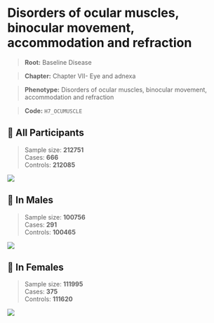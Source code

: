# Disorders of ocular muscles, binocular movement, accommodation and refraction

> **Root:** Baseline Disease  

> **Chapter:** Chapter VII- Eye and adnexa  

> **Phenotype:** Disorders of ocular muscles, binocular movement, accommodation and refraction  

> **Code:** `H7_OCUMUSCLE`

## 🧪 All Participants  
> Sample size: **212751**  
> Cases: **666**  
> Controls: **212085**
<img src="/Disease/Figures/ALL/Baseline/H7_OCUMUSCLE.png"/>
<CsvTable src="/Disease/Data/ALL/Baseline/LG_H7_OCUMUSCLE.csv" label="🔍 View full results" />

## 👨 In Males  
> Sample size: **100756**  
> Cases: **291**  
> Controls: **100465**
<img src="/Disease/Figures/Male/Baseline/H7_OCUMUSCLE.png"/>
<CsvTable src="/Disease/Data/Male/Baseline/LG_H7_OCUMUSCLE.csv" label="🔍 View full results" />

## 👩 In Females  
> Sample size: **111995**  
> Cases: **375**  
> Controls: **111620**
<img src="/Disease/Figures/Female/Baseline/H7_OCUMUSCLE.png"/>
<CsvTable src="/Disease/Data/Female/Baseline/LG_H7_OCUMUSCLE.csv" label="🔍 View full results" />

